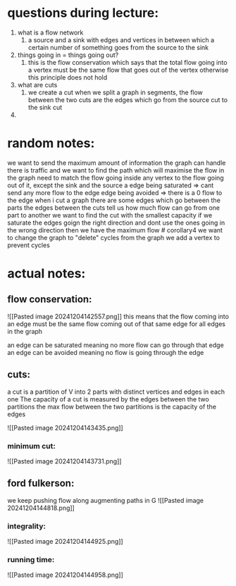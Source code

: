 # questions during lecture:
1. what is a flow network 
	1. a source and a sink with edges and vertices in between which a certain number of something goes from the source to the sink 
2. things going in = things going out?
	1. this is the flow conservation which says that the total flow going into a vertex must be the same flow that goes out of the vertex otherwise this principle does not hold
3. what are cuts
	1. we create a cut when we split a graph in segments, the flow between the two cuts are the edges which go from the source cut to the sink cut
4. 

# random notes:
we want to send the maximum amount of information the graph can handle 
there is traffic and we want to find the path which will maximise the flow in the graph
need to match the flow going inside any vertex to the flow going out of it, 
except the sink and the source a 
edge being saturated => cant send any more flow to the edge
edge being avoided => there is a 0 flow to the edge 
when i cut a graph there are some edges which go between the parts 
the edges between the cuts tell us how much flow can go from one part to another 
we want to find the cut with the smallest capacity 
if we saturate the edges goign the right direction and dont use the ones going in the wrong direction then we have the maximum flow # corollary4
we want to change the graph to "delete" cycles from the graph
	we add a vertex to prevent cycles


# actual notes:
## flow conservation:
![[Pasted image 20241204142557.png]]
this means that the flow coming into an edge must be the same flow coming out of that same edge for all edges in the graph 

an edge can be saturated meaning no more flow can go through that edge 
an edge can be avoided meaning no flow is going through the edge 

## cuts:
a cut is a partition of V into 2 parts with distinct vertices and edges in each one 
The capacity of a cut is measured by the edges between the two partitions 
the max flow between the two partitions is the capacity of the edges 

![[Pasted image 20241204143435.png]]
### minimum cut:
![[Pasted image 20241204143731.png]]

## ford fulkerson:
we keep pushing flow along augmenting paths in G
![[Pasted image 20241204144818.png]]
### integrality:
![[Pasted image 20241204144925.png]]

### running time:
![[Pasted image 20241204144958.png]]
